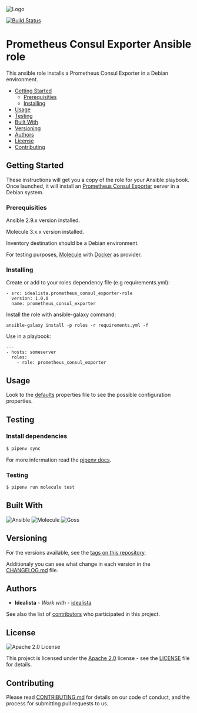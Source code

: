 ![Logo](https://raw.githubusercontent.com/idealista/prometheus_consul_exporter-role/master/logo.gif)

[![Build Status](https://travis-ci.org/idealista/prometheus_consul_exporter-role.png)](https://travis-ci.org/idealista/prometheus_consul_exporter-role)

# Prometheus Consul Exporter Ansible role

This ansible role installs a Prometheus Consul Exporter in a Debian environment.

- [Getting Started](#getting-started)
	- [Prerequisities](#prerequisities)
	- [Installing](#installing)
- [Usage](#usage)
- [Testing](#testing)
- [Built With](#built-with)
- [Versioning](#versioning)
- [Authors](#authors)
- [License](#license)
- [Contributing](#contributing)

## Getting Started

These instructions will get you a copy of the role for your Ansible playbook. Once launched, it will install an [Prometheus Consul Exporter](https://github.com/prometheus/consul_exporter) server in a Debian system.

### Prerequisities

Ansible 2.9.x version installed.

Molecule 3.x.x version installed.

Inventory destination should be a Debian environment.

For testing purposes, [Molecule](https://molecule.readthedocs.io/) with [Docker](https://www.docker.com/) as provider.

### Installing

Create or add to your roles dependency file (e.g requirements.yml):

```
- src: idealista.prometheus_consul_exporter-role
  version: 1.0.0
  name: prometheus_consul_exporter
```

Install the role with ansible-galaxy command:

```
ansible-galaxy install -p roles -r requirements.yml -f
```

Use in a playbook:

```
---
- hosts: someserver
  roles:
    - role: prometheus_consul_exporter
```

## Usage

Look to the [defaults](defaults/main.yml) properties file to see the possible configuration properties.

## Testing

### Install dependencies

```sh
$ pipenv sync
```

For more information read the [pipenv docs](ipenv-fork.readthedocs.io/en/latest/).

### Testing

```sh
$ pipenv run molecule test 
```
## Built With

![Ansible](https://img.shields.io/badge/ansible-2.9.9-green.svg)
![Molecule](https://img.shields.io/badge/molecule-3.0.4-green.svg)
![Goss](https://img.shields.io/badge/goss-0.3.13-green.svg)
## Versioning

For the versions available, see the [tags on this repository](https://github.com/idealista/prometheus_consul_exporter-role/tags).

Additionaly you can see what change in each version in the [CHANGELOG.md](CHANGELOG.md) file.

## Authors

* **Idealista** - *Work with* - [idealista](https://github.com/idealista)

See also the list of [contributors](https://github.com/idealista/prometheus_consul_exporter-role/contributors) who participated in this project.

## License

![Apache 2.0 License](https://img.shields.io/hexpm/l/plug.svg)

This project is licensed under the [Apache 2.0](https://www.apache.org/licenses/LICENSE-2.0) license - see the [LICENSE](LICENSE) file for details.

## Contributing

Please read [CONTRIBUTING.md](.github/CONTRIBUTING.md) for details on our code of conduct, and the process for submitting pull requests to us.
